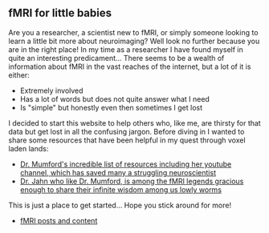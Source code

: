 ## fMRI for little babies
Are you a researcher, a scientist new to fMRI, or simply someone looking to learn a little bit more about neuroimaging? Well look no further because you are in the right place!
In my time as a researcher I have found myself in quite an interesting predicament... There seems to be a wealth of information about fMRI in the vast reaches of the internet, but a lot of it is either:

- Extremely involved
- Has a lot of words but does not quite answer what I need
- Is "simple" but honestly even then sometimes I get lost

I decided to start this website to help others who, like me, are thirsty for that data but get lost in all the confusing jargon.
Before diving in I wanted to share some resources that have been helpful in my quest through voxel laden lands:

- [Dr. Mumford's incredible list of resources including her youtube channel, which has saved many a struggling neuroscientist](https://jeanettemumford.org/)
- [Dr. Jahn who like Dr. Mumford, is among the fMRI legends gracious enough to share their infinite wisdom among us lowly worms](https://www.andysbrainblog.com/)

This is just a place to get started... Hope you stick around for more!

- [fMRI posts and content](https://nyusif.github.io/posts)
